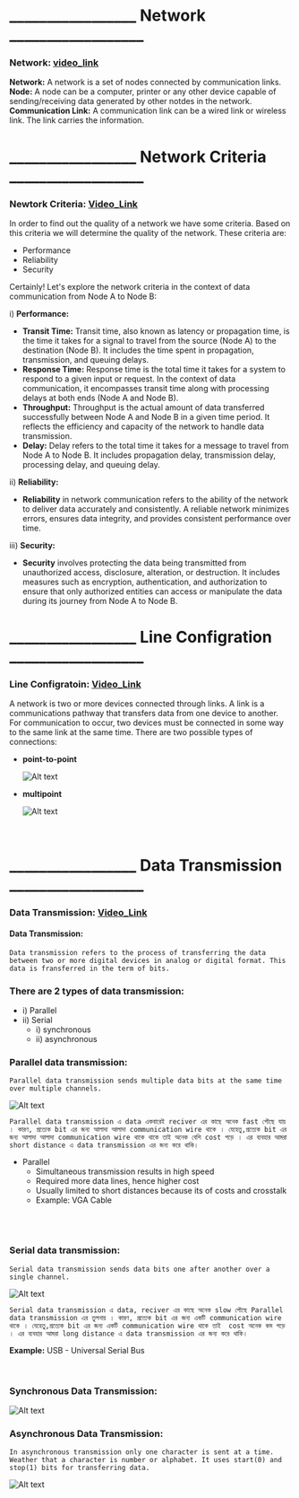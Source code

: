 # _________________ Network __________________

### Network: [video_link](https://www.youtube.com/watch?v=VwN91x5i25g&list=PLBlnK6fEyqRgMCUAG0XRw78UA8qnv6jEx&ab_channel=NesoAcademy)

**Network:** A network is a set of nodes connected by communication links.
**Node:** A node can be a computer, printer or any other device capable of sending/receiving data generated by other notdes in the network.
**Communication Link:** A communication link can be a wired link or wireless link. The link carries the information.

# _________________ Network Criteria __________________

### Newtork Criteria: [Video_Link](https://www.youtube.com/watch?v=yXGdMPk0rE4&ab_channel=EngineeringDrive)

In order to find out the quality of a network we have some criteria. Based on this 
criteria we will determine the quality of the network. These criteria are:

- Performance
- Reliability
- Security

Certainly! Let's explore the network criteria in the context of data communication from Node A to Node B:

i) **Performance:**
   - **Transit Time:** Transit time, also known as latency or propagation time, is the time it takes for a signal to travel from the source (Node A) to the destination (Node B). It includes the time spent in propagation, transmission, and queuing delays.
   - **Response Time:** Response time is the total time it takes for a system to respond to a given input or request. In the context of data communication, it encompasses transit time along with processing delays at both ends (Node A and Node B).
   - **Throughput:** Throughput is the actual amount of data transferred successfully between Node A and Node B in a given time period. It reflects the efficiency and capacity of the network to handle data transmission.
   - **Delay:** Delay refers to the total time it takes for a message to travel from Node A to Node B. It includes propagation delay, transmission delay, processing delay, and queuing delay.

ii) **Reliability:**
   - **Reliability** in network communication refers to the ability of the network to deliver data accurately and consistently. A reliable network minimizes errors, ensures data integrity, and provides consistent performance over time.

iii) **Security:**
   - **Security** involves protecting the data being transmitted from unauthorized access, disclosure, alteration, or destruction. It includes measures such as encryption, authentication, and authorization to ensure that only authorized entities can access or manipulate the data during its journey from Node A to Node B.



# _________________ Line Configration __________________

### Line Configratoin: [Video_Link](https://www.youtube.com/watch?v=ei5fvr6NHf4&ab_channel=KnowledgeGATEbySanchitSir)

A network is two or more devices connected through links. A link is a communications pathway that transfers data from one device to another. For communication to occur, two devices must be connected in some way to the same link at the same time. There are two possible types of connections: 

- **point-to-point**

    ![Alt text](image.png)

- **multipoint**

    ![Alt text](image-1.png)


<br>

# _________________ Data Transmission __________________

### Data Transmission: [Video_Link](https://www.youtube.com/watch?v=seG-aeL3LdA&ab_channel=LearnCoding)

#### Data Transmission:
`Data transmission refers to the process of transferring the data between two or more digital devices in analog or digital format. This data is fransferred in the term of bits.`

### There are 2 types of data transmission:

- i) Parallel
- ii) Serial 
   - i) synchronous
   - ii) asynchronous

### Parallel data transmission:

`Parallel data transmission sends multiple data bits at the same time over multiple channels.`

![Alt text](image-2.png)

`Parallel data transmission এ data একবারেই reciver এর কাছে অনেক fast পৌছে যায় । কারণ, প্রত্যেক bit এর জন্য আলাদা আলাদা communication wire থাকে । যেহেতু,প্রত্যেক bit এর জন্য আলাদা আলাদা communication wire থাকে থাকে তাই অনেক বেশি cost পড়ে । এর ব্যবহার আমরা short distance এ data transmission এর জন্য করে থাকি। `
<br>

- Parallel
    - Simultaneous transmission results in high speed
    - Required more data lines, hence higher cost
    - Usually limited to short distances because its of costs and crosstalk
    - Example: VGA Cable

<br>
<br>

### Serial data transmission:

`Serial data transmission sends data bits one after another over a single channel.`

![Alt text](image-3.png)


`Serial data transmission এ data, reciver এর কাছে অনেক slow পৌছে Parallel data transmission এর তুলনায় । কারণ, প্রত্যেক bit এর জন্য একটি communication wire থাকে । যেহেতু,প্রত্যেক bit এর জন্য একটি communication wire থাকে তাই  cost অনেক কম পড়ে । এর ব্যবহার আমরা long distance এ data transmission এর জন্য করে থাকি। `<br>

**Example:** USB - Universal Serial Bus

<br>

### Synchronous Data Transmission:
![Alt text](image-4.png)

### Asynchronous Data Transmission:

`In asynchronous transmission only one character is sent at a time. Weather that a character is number or alphabet. It uses start(0) and stop(1) bits for transferring data.`

![Alt text](image-5.png)

